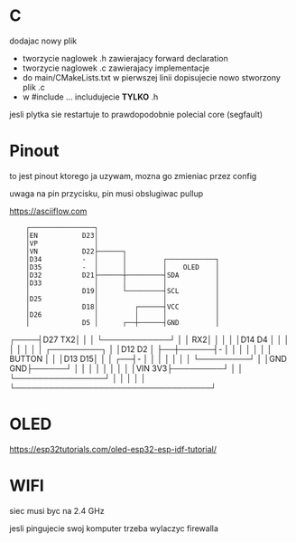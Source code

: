 # C
dodajac nowy plik
- tworzycie naglowek .h zawierajacy forward declaration
- tworzycie naglowek .c zawierajacy implementacje
- do main/CMakeLists.txt w pierwszej linii dopisujecie nowo stworzony plik .c
- w #include ... includujecie **TYLKO** .h

jesli plytka sie restartuje to prawdopodobnie polecial core (segfault)

# Pinout
to jest pinout ktorego ja uzywam, mozna go zmieniac przez config

uwaga na pin przycisku, pin musi obslugiwac pullup

https://asciiflow.com

        ┌────────────────┐
        │EN           D23│
        │VP              │
        │VN           D22├──────┐
        │D34          -  │      │         ┌────────────┐
        │D35          -  │      │         │    OLED    │
        │D32          D21├──────┼─────────┤SDA         │
        │D33             │      │         │            │
        │             D19│      └─────────┤SCL         │
        │D25             │                │            │
        │             D18│         ┌──────┤VCC         │
        │D26             │         │      │            │
        │             D5 │      ┌──┼──────┤GND         │
   ┌────┤D27          TX2│      │  │      └────────────┘
   │    │             RX2│      │  │
   │    │D14          D4 │      │  │
   │    │                │      │  │      ┌─────────┐
   │    │D12          D2 │      ├──┼──────┤-        │
   │    │                │      │  │      │ BUTTON  │
   │    │D13          D15│      │  │   ┌──┤-        │
   │    │                │      │  │   │  └─────────┘
   │    │GND          GND├──────┘  │   │
   │    │                │         │   │
   │    │VIN          3V3├─────────┘   │
   │    └────────────────┘             │
   │                                   │
   │                                   │
   └───────────────────────────────────┘

# OLED
https://esp32tutorials.com/oled-esp32-esp-idf-tutorial/

# WIFI
siec musi byc na 2.4 GHz

jesli pingujecie swoj komputer trzeba wylaczyc firewalla


